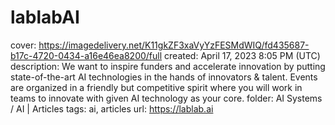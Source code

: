 # lablabAI

cover: https://imagedelivery.net/K11gkZF3xaVyYzFESMdWIQ/fd435687-b17c-4720-0434-a16e46ea8200/full
created: April 17, 2023 8:05 PM (UTC)
description: We want to inspire funders and accelerate innovation by putting state-of-the-art AI technologies in the hands of innovators & talent. Events are organized in a friendly but competitive spirit where you will work in teams to innovate with given AI technology as your core.
folder: AI Systems / AI | Articles
tags: ai, articles
url: https://lablab.ai